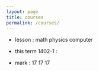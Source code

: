 ```yaml
---
layout: page
title: courses
permalink: /courses/
---
```


- lesson :      math     physics       computer

- this term 1402-1 :

- mark  :         17         17           17